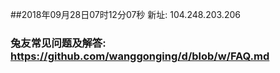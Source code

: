 ##2018年09月28日07时12分07秒 新址: 104.248.203.206
### 兔友常见问题及解答: https://github.com/wanggonging/d/blob/w/FAQ.md
